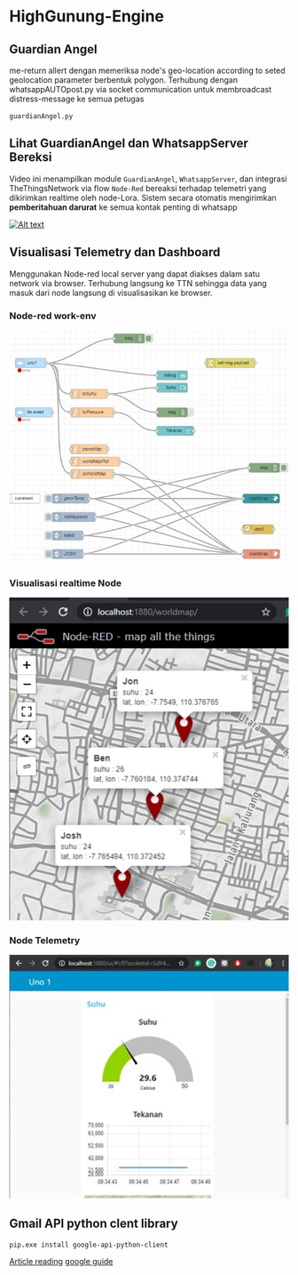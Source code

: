 # HighGunung-Engine

## Guardian Angel
me-return allert dengan memeriksa node's geo-location according to seted geolocation parameter berbentuk polygon. Terhubung dengan whatsappAUTOpost.py via socket communication untuk membroadcast distress-message ke semua petugas
```
guardianAngel.py 
```

## Lihat GuardianAngel dan WhatsappServer Bereksi
Video ini menampilkan module `GuardianAngel`, `WhatsappServer`, dan integrasi TheThingsNetwork via flow `Node-Red` bereaksi terhadap telemetri yang dikirimkan realtime oleh node-Lora. Sistem secara otomatis mengirimkan **pemberitahuan darurat** ke semua kontak penting di whatsapp

[![Alt text](https://img.youtube.com/vi/sA308gRTwHI/0.jpg)](https://www.youtube.com/watch?v=sA308gRTwHI)


## Visualisasi Telemetry dan Dashboard
Menggunakan Node-red local server yang dapat diakses dalam satu network via browser. Terhubung langsung ke TTN sehingga data yang masuk dari node langsung di visualisasikan ke browser. 
### Node-red work-env
<img src=https://github.com/wimbuhAdi/HighGunung-Engine/blob/master/Node-red/Node-red_flow.jpg width="520">


### Visualisasi realtime Node
<img src=https://github.com/wimbuhAdi/HighGunung-Engine/blob/master/Node-red/visualisasi-node2.jpg width="520">


### Node Telemetry
<img src=https://github.com/wimbuhAdi/HighGunung-Engine/blob/master/Node-red/nodeTelemetry-dashboard.jpg width="520">



## Gmail API python clent library
```
pip.exe install google-api-python-client
```
[Article reading](https://blog.mailtrap.io/send-emails-with-gmail-api/#How_to_make_your_app_send_emails_with_Gmail_API)    [google guide](https://developers.google.com/gmail/api/quickstart/python)
